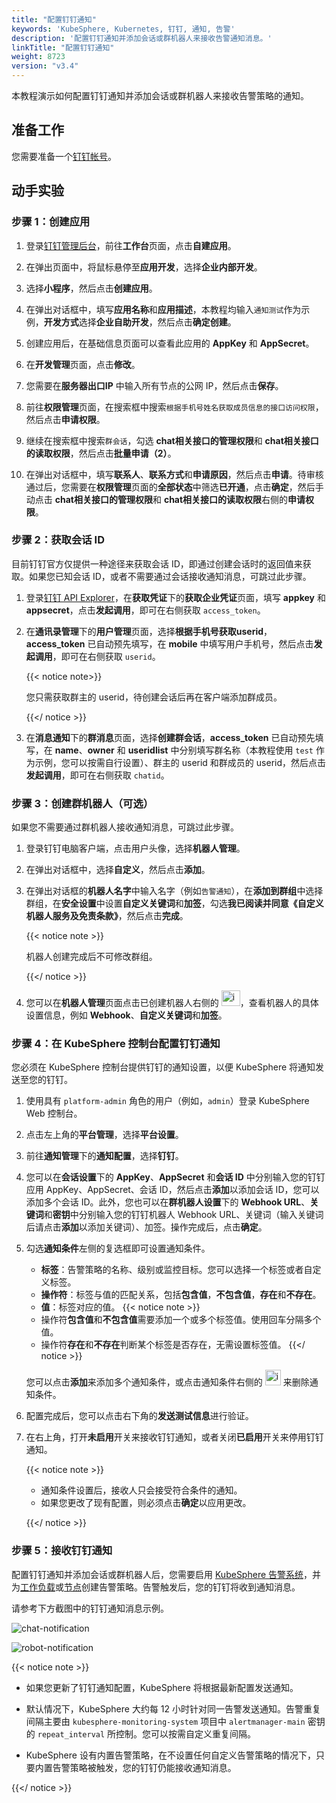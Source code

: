 ```yaml
---
title: "配置钉钉通知"
keywords: 'KubeSphere, Kubernetes, 钉钉, 通知, 告警'
description: '配置钉钉通知并添加会话或群机器人来接收告警通知消息。'
linkTitle: "配置钉钉通知"
weight: 8723
version: "v3.4"
---
```


本教程演示如何配置钉钉通知并添加会话或群机器人来接收告警策略的通知。

## 准备工作

您需要准备一个[钉钉帐号](https://www.dingtalk.com/oasite/register_new.htm?spm=a213l2.13146415.4929779444.97.7f1521c9FNlFDT&lwfrom=2020052015221741000&source=1008#/)。

## 动手实验

### 步骤 1：创建应用

1. 登录[钉钉管理后台](https://oa.dingtalk.com/?spm=a213l2.13146415.4929779444.99.1c5521c9S8SsLf&lwfrom=2019051610283222000#/login)，前往**工作台**页面，点击**自建应用**。

2. 在弹出页面中，将鼠标悬停至**应用开发**，选择**企业内部开发**。

3. 选择**小程序**，然后点击**创建应用**。

4. 在弹出对话框中，填写**应用名称**和**应用描述**，本教程均输入`通知测试`作为示例，**开发方式**选择**企业自助开发**，然后点击**确定创建**。

5. 创建应用后，在基础信息页面可以查看此应用的 **AppKey** 和 **AppSecret**。

6. 在**开发管理**页面，点击**修改**。

7. 您需要在**服务器出口IP** 中输入所有节点的公网 IP，然后点击**保存**。

8. 前往**权限管理**页面，在搜索框中搜索`根据手机号姓名获取成员信息的接口访问权限`，然后点击**申请权限**。

9. 继续在搜索框中搜索`群会话`，勾选 **chat相关接口的管理权限**和 **chat相关接口的读取权限**，然后点击**批量申请（2）**。

10. 在弹出对话框中，填写**联系人**、**联系方式**和**申请原因**，然后点击**申请**。待审核通过后，您需要在**权限管理**页面的**全部状态**中筛选**已开通**，点击**确定**，然后手动点击 **chat相关接口的管理权限**和 **chat相关接口的读取权限**右侧的**申请权限**。

### 步骤 2：获取会话 ID

目前钉钉官方仅提供一种途径来获取会话 ID，即通过创建会话时的返回值来获取。如果您已知会话 ID，或者不需要通过会话接收通知消息，可跳过此步骤。

1. 登录[钉钉 API Explorer](https://open-dev.dingtalk.com/apiExplorer#/?devType=org&api=dingtalk.oapi.gettoken)，在**获取凭证**下的**获取企业凭证**页面，填写 **appkey** 和 **appsecret**，点击**发起调用**，即可在右侧获取 `access_token`。

2. 在**通讯录管理**下的**用户管理**页面，选择**根据手机号获取userid**，**access_token** 已自动预先填写，在 **mobile** 中填写用户手机号，然后点击**发起调用**，即可在右侧获取 `userid`。

   {{< notice note>}}

   您只需获取群主的 userid，待创建会话后再在客户端添加群成员。

   {{</ notice >}}

3. 在**消息通知**下的**群消息**页面，选择**创建群会话**，**access_token** 已自动预先填写，在 **name**、**owner** 和 **useridlist** 中分别填写群名称（本教程使用 `test` 作为示例，您可以按需自行设置）、群主的 userid 和群成员的 userid，然后点击**发起调用**，即可在右侧获取 `chatid`。

### 步骤 3：创建群机器人（可选）

如果您不需要通过群机器人接收通知消息，可跳过此步骤。

1. 登录钉钉电脑客户端，点击用户头像，选择**机器人管理**。

2. 在弹出对话框中，选择**自定义**，然后点击**添加**。

3. 在弹出对话框的**机器人名字**中输入名字（例如`告警通知`），在**添加到群组**中选择群组，在**安全设置**中设置**自定义关键词**和**加签**，勾选**我已阅读并同意《自定义机器人服务及免责条款》**，然后点击**完成**。

   {{< notice note >}}

   机器人创建完成后不可修改群组。

   {{</ notice >}}

4. 您可以在**机器人管理**页面点击已创建机器人右侧的 <img src="/images/docs/v3.x/zh-cn/cluster-administration/platform-settings/notification-management/configure-dingtalk/three-dots.png" width="30" height="25" alt="icon" />，查看机器人的具体设置信息，例如 **Webhook**、**自定义关键词**和**加签**。

### 步骤 4：在 KubeSphere 控制台配置钉钉通知

您必须在 KubeSphere 控制台提供钉钉的通知设置，以便 KubeSphere 将通知发送至您的钉钉。

1. 使用具有 `platform-admin` 角色的用户（例如，`admin`）登录 KubeSphere Web 控制台。

2. 点击左上角的**平台管理**，选择**平台设置**。

3. 前往**通知管理**下的**通知配置**，选择**钉钉**。

4. 您可以在**会话设置**下的 **AppKey**、**AppSecret** 和**会话 ID** 中分别输入您的钉钉应用 AppKey、AppSecret、会话 ID，然后点击**添加**以添加会话 ID，您可以添加多个会话 ID。此外，您也可以在**群机器人设置**下的 **Webhook URL**、**关键词**和**密钥**中分别输入您的钉钉机器人 Webhook URL、关键词（输入关键词后请点击**添加**以添加关键词）、加签。操作完成后，点击**确定**。

5. 勾选**通知条件**左侧的复选框即可设置通知条件。
   
   - **标签**：告警策略的名称、级别或监控目标。您可以选择一个标签或者自定义标签。
   - **操作符**：标签与值的匹配关系，包括**包含值**，**不包含值**，**存在**和**不存在**。
   - **值**：标签对应的值。
   {{< notice note >}}
   - 操作符**包含值**和**不包含值**需要添加一个或多个标签值。使用回车分隔多个值。
   - 操作符**存在**和**不存在**判断某个标签是否存在，无需设置标签值。
   {{</ notice >}}

   您可以点击**添加**来添加多个通知条件，或点击通知条件右侧的 <img src="/images/docs/v3.x/common-icons/trashcan.png" width='25' height='25' alt="icon" /> 来删除通知条件。

6. 配置完成后，您可以点击右下角的**发送测试信息**进行验证。

7. 在右上角，打开**未启用**开关来接收钉钉通知，或者关闭**已启用**开关来停用钉钉通知。

   {{< notice note >}}

   - 通知条件设置后，接收人只会接受符合条件的通知。
   - 如果您更改了现有配置，则必须点击**确定**以应用更改。

   {{</ notice >}}

### 步骤 5：接收钉钉通知

配置钉钉通知并添加会话或群机器人后，您需要启用 [KubeSphere 告警系统](../../../../pluggable-components/alerting/)，并为[工作负载](../../../../project-user-guide/alerting/alerting-policy/)或[节点](../../../cluster-wide-alerting-and-notification/alerting-policy/)创建告警策略。告警触发后，您的钉钉将收到通知消息。

请参考下方截图中的钉钉通知消息示例。

![chat-notification](/images/docs/v3.x/zh-cn/cluster-administration/platform-settings/notification-management/configure-dingtalk/chat-notification.png)

![robot-notification](/images/docs/v3.x/zh-cn/cluster-administration/platform-settings/notification-management/configure-dingtalk/robot_notification.png)

{{< notice note >}}

- 如果您更新了钉钉通知配置，KubeSphere 将根据最新配置发送通知。

- 默认情况下，KubeSphere 大约每 12 小时针对同一告警发送通知。告警重复间隔主要由 `kubesphere-monitoring-system` 项目中 `alertmanager-main` 密钥的 `repeat_interval` 所控制。您可以按需自定义重复间隔。

- KubeSphere 设有内置告警策略，在不设置任何自定义告警策略的情况下，只要内置告警策略被触发，您的钉钉仍能接收通知消息。

{{</ notice >}} 

